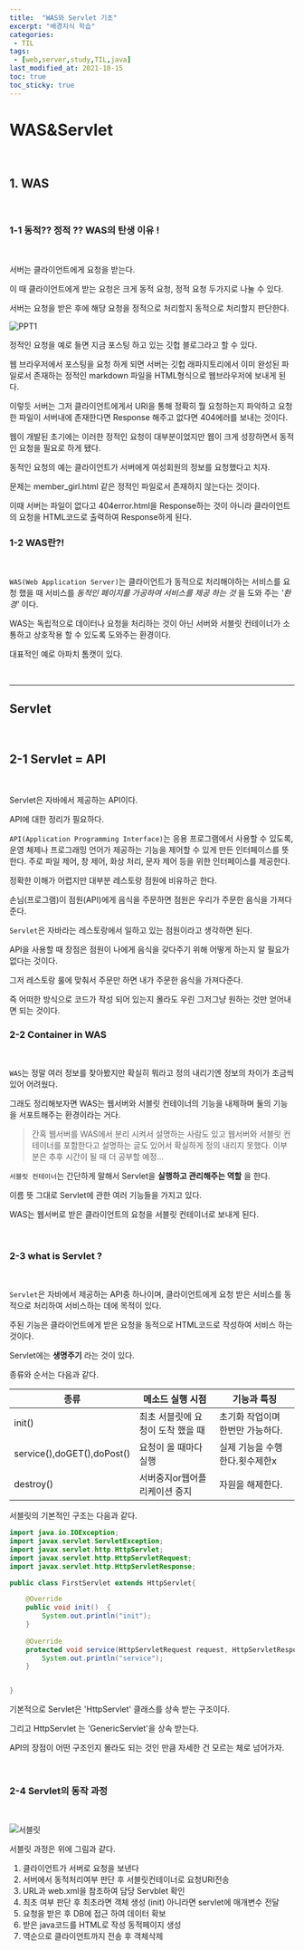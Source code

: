 ```yaml
---
title:  "WAS와 Servlet 기초"
excerpt: "배경지식 학습"
categories:
 - TIL
tags:
 - [web,server,study,TIL,java]
last_modified_at: 2021-10-15
toc: true
toc_sticky: true
---
```


# WAS&Servlet
<br>


## 1. WAS

<br>

### 1-1 동적?? 정적 ?? WAS의 탄생 이유 !
<br>


서버는 클라이언트에게 요청을 받는다.

이 때 클라이언트에게 받는 요청은 크게 동적 요청, 정적 요청 두가지로 나눌 수 있다.

서버는 요청을 받은 후에 해당 요청을 정적으로 처리할지 동적으로 처리할지 판단한다.

![PPT1](\assets\images\WAS슬라이드.jpg)

정적인 요청을 예로 들면 지금 포스팅 하고 있는 깃헙 블로그라고 할 수 있다.

웹 브라우저에서 포스팅을 요청 하게 되면 서버는 깃헙 래파지토리에서 이미 완성된 파일로서 존재하는 정적인 markdown 파일을 HTML형식으로 웹브라우저에 보내게 된다.

이렇듯 서버는 그저 클라이언트에게서 URI을 통해 정확히 뭘 요청하는지 파악하고 요청한 파일이 서버내에 존재한다면 Response 해주고 없다면 404에러를 보내는 것이다.



웹이 개발된 초기에는 이러한 정적인 요청이 대부분이었지만 웹이 크게 성장하면서 동적인 요청을 필요로 하게 됐다.



동적인 요청의 예는 클라이언트가 서버에게 여성회원의 정보를 요청했다고 치자.

문제는 member_girl.html 같은 정적인 파일로서 존재하지 않는다는 것이다.

이때 서버는 파일이 없다고 404error.html을 Response하는 것이 아니라 클라이언트의 요청을 HTML코드로 출력하여 Response하게 된다.
<br>


### 1-2 WAS란?!

<br>

`WAS(Web Application Server)`는 클라이언트가 동적으로 처리해야하는 서비스를 요청 했을 때 서비스를 *동적인 페이지를 가공하여 서비스를 제공 하는 것* 을 도와 주는 *'환경'* 이다.

WAS는 독립적으로 데이터나 요청을 처리하는 것이 아닌 서버와 서블릿 컨테이너가 소통하고 상호작용 할 수 있도록 도와주는 환경이다.



대표적인 예로 아파치 톰캣이 있다.

<br>

<hr>

## Servlet

<br>

## 2-1 Servlet = API

<br>

Servlet은 자바에서 제공하는 API이다.

API에 대한 정리가 필요하다.



`API(Application Programming Interface)`는 응용 프로그램에서 사용할 수 있도록, 운영 체제나 프로그래밍 언어가 제공하는 기능을 제어할 수 있게 만든 인터페이스를 뜻한다. 주로 파일 제어, 창 제어, 화상 처리, 문자 제어 등을 위한 인터페이스를 제공한다.



정확한 이해가 어렵지만 대부분 레스토랑 점원에 비유하곤 한다.

손님(프로그램)이 점원(API)에게 음식을 주문하면 점원은 우리가 주문한 음식을 가져다준다.

`Servlet`은 자바라는 레스토랑에서 일하고 있는 점원이라고 생각하면 된다.



API을 사용할 때 장점은 점원이 나에게 음식을 갖다주기 위해 어떻게 하는지 알 필요가 없다는 것이다.

그저 레스토랑 룰에 맞춰서 주문만 하면 내가 주문한 음식을 가져다준다.

즉 어떠한 방식으로 코드가 작성 되어 있는지 몰라도 우린 그저그냥 원하는 것만 얻어내면 되는 것이다.
<br>


### 2-2  Container in WAS
<br>


`WAS`는 정말 여러 정보를 찾아봤지만 확실히 뭐라고 정의 내리기엔 정보의 차이가 조금씩 있어 어려웠다.

그래도 정리해보자면 WAS는 웹서버와 서블릿 컨테이너의 기능을 내제하며 둘의 기능을 서포트해주는 환경이라는 거다. 

> 간혹 웹서버를 WAS에서 분리 시켜서 설명하는 사람도 있고 웹서버와 서블릿 컨테이너를 포함한다고 설명하는 글도 있어서 확실하게 정의 내리지 못했다. 이부분은 추후 시간이 될 때 더 공부할 예정...



`서블릿 컨테이너`는 간단하게 말해서 Servlet을 **실행하고 관리해주는 역할** 을 한다.

이름 뜻 그대로 Servlet에 관한 여러 기능들을 가지고 있다.



WAS는 웹서버로 받은 클라이언트의 요청을 서블릿 컨테이너로 보내게 된다.

<br>

### 2-3 what is Servlet ?
<br>

`Servlet`은 자바에서 제공하는 API중 하나이며, 클라이언트에게 요청 받은 서비스를 동적으로 처리하여 서비스하는 데에 목적이 있다.

주된 기능은 클라이언트에게 받은 요청을 동적으로 HTML코드로 작성하여 서비스 하는 것이다.



Servlet에는 **생명주기** 라는 것이 있다.

종류와 순서는 다음과 같다.



| 종류                       | 메소드 실행 시점                  | 기능과 특징                      |
| -------------------------- | --------------------------------- | -------------------------------- |
| init()                     | 최초 서블릿에 요청이 도착 했을 때 | 초기화 작업이며 한번만 가능하다. |
| service(),doGET(),doPost() | 요청이 올 때마다 실행             | 실제 기능을 수행한다.횟수제한x   |
| destroy()                  | 서버중지or웹어플리케이션 중지     | 자원을 해제한다.                 |

서블릿의 기본적인 구조는 다음과 같다.

```java
import java.io.IOException;
import javax.servlet.ServletException;
import javax.servlet.http.HttpServlet;
import javax.servlet.http.HttpServletRequest;
import javax.servlet.http.HttpServletResponse;

public class FirstServlet extends HttpServlet{

	@Override
	public void init()  {
		System.out.println("init");
	}
	
	@Override
	protected void service(HttpServletRequest request, HttpServletResponse response){
		System.out.println("service");
	}


}

```



기본적으로 Servlet은 'HttpServlet' 클래스를 상속 받는 구조이다.

그리고 HttpServlet 는 'GenericServlet'을 상속 받는다.

API의 장점이 어떤 구조인지 몰라도 되는 것인 만큼 자세한 건 모르는 체로 넘어가자.


<br>


### 2-4 Servlet의 동작 과정

<br>

![서블릿](\assets\images\Servlet과정.jpg)



서블릿 과정은 위에 그림과 같다.

<OL>
    <li>클라이언트가 서버로 요청을 보낸다</li>
    <li>서버에서 동적처리여부 판단 후 서블릿컨테이너로 요청URI전송</li>
    <li>URL과 web.xml을 참조하여 담당 Servblet 확인</li>
    <li>최초 여부 판단 후 최초라면 객체 생성 (init) 아니라면 servlet에 매개변수 전달</li>
    <li>요청을 받은 후 DB에 접근 하여 데이터 확보</li>
    <li>받은 java코드를 HTML로 작성 동적페이지 생성</li>
    <li>역순으로 클라이언트까지 전송 후 객체삭제</li>
</ol>

